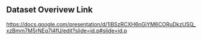 ## Dataset Overivew Link
https://docs.google.com/presentation/d/1lBSzRCXH6nGiYM6CORuDkzUSQ_xzBmm7M5rNEq7l4fU/edit?slide=id.p#slide=id.p
